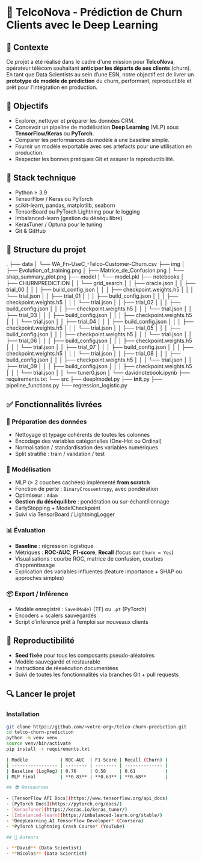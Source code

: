 # 🧠 TelcoNova - Prédiction de Churn Clients avec le Deep Learning

## 📌 Contexte

Ce projet a été réalisé dans le cadre d'une mission pour **TelcoNova**, opérateur télécom souhaitant **anticiper les départs de ses clients** (churn). En tant que Data Scientists au sein d’une ESN, notre objectif est de livrer un **prototype de modèle de prédiction** du churn, performant, reproductible et prêt pour l’intégration en production.

## 🎯 Objectifs

- Explorer, nettoyer et préparer les données CRM.
- Concevoir un pipeline de modélisation **Deep Learning** (MLP) sous **TensorFlow/Keras** ou **PyTorch**.
- Comparer les performances du modèle à une baseline simple.
- Fournir un modèle exportable avec ses artefacts pour une utilisation en production.
- Respecter les bonnes pratiques Git et assurer la reproductibilité.

## 🔧 Stack technique

- Python ≥ 3.9
- TensorFlow / Keras ou PyTorch
- scikit-learn, pandas, matplotlib, seaborn
- TensorBoard ou PyTorch Lightning pour le logging
- Imbalanced-learn (gestion du déséquilibre)
- KerasTuner / Optuna pour le tuning
- Git & GitHub

## 📂 Structure du projet

.
├── data
│   └── WA_Fn-UseC_-Telco-Customer-Churn.csv
├── img
│   ├── Evolution_of_training.png
│   ├── Matrice_de_Confusion.png
│   └── shap_summary_plot.png
├── model
│   └── model.pkl
├── notebooks
│   ├── CHURNPREDICTION
│   │   └── grid_search
│   │       ├── oracle.json
│   │       ├── trial_00
│   │       │   ├── build_config.json
│   │       │   ├── checkpoint.weights.h5
│   │       │   └── trial.json
│   │       ├── trial_01
│   │       │   ├── build_config.json
│   │       │   ├── checkpoint.weights.h5
│   │       │   └── trial.json
│   │       ├── trial_02
│   │       │   ├── build_config.json
│   │       │   ├── checkpoint.weights.h5
│   │       │   └── trial.json
│   │       ├── trial_03
│   │       │   ├── build_config.json
│   │       │   ├── checkpoint.weights.h5
│   │       │   └── trial.json
│   │       ├── trial_04
│   │       │   ├── build_config.json
│   │       │   ├── checkpoint.weights.h5
│   │       │   └── trial.json
│   │       ├── trial_05
│   │       │   ├── build_config.json
│   │       │   ├── checkpoint.weights.h5
│   │       │   └── trial.json
│   │       ├── trial_06
│   │       │   ├── build_config.json
│   │       │   ├── checkpoint.weights.h5
│   │       │   └── trial.json
│   │       ├── trial_07
│   │       │   ├── build_config.json
│   │       │   ├── checkpoint.weights.h5
│   │       │   └── trial.json
│   │       ├── trial_08
│   │       │   ├── build_config.json
│   │       │   ├── checkpoint.weights.h5
│   │       │   └── trial.json
│   │       ├── trial_09
│   │       │   ├── build_config.json
│   │       │   ├── checkpoint.weights.h5
│   │       │   └── trial.json
│   │       └── tuner0.json
│   └── davidnotebook.ipynb
├── requirements.txt
└── src
    ├── deeplmodel.py
    ├── __init__.py
    ├── pipeline_functions.py
    └── regression_logistic.py

## ✅ Fonctionnalités livrées

### 🧼 Préparation des données

- Nettoyage et typage cohérents de toutes les colonnes
- Encodage des variables catégorielles (One-Hot ou Ordinal)
- Normalisation / standardisation des variables numériques
- Split stratifié : train / validation / test

### 🧠 Modélisation

- MLP (≥ 2 couches cachées) implémenté **from scratch**
- Fonction de perte : `BinaryCrossentropy`, avec pondération
- Optimiseur : `Adam`
- **Gestion du déséquilibre** : pondération ou sur-échantillonnage
- EarlyStopping + ModelCheckpoint
- Suivi via TensorBoard / LightningLogger

### 📊 Évaluation

- **Baseline** : régression logistique
- Métriques : **ROC-AUC**, **F1-score**, **Recall** (focus sur `Churn = Yes`)
- Visualisations : courbe ROC, matrice de confusion, courbes d’apprentissage
- Explication des variables influentes (feature importance + SHAP ou approches simples)

### 📦 Export / Inférence

- Modèle enregistré : `SavedModel` (TF) ou `.pt` (PyTorch)
- Encoders + scalers sauvegardés
- Script d’inférence prêt à l’emploi sur nouveaux clients

## 📌 Reproductibilité

- **Seed fixée** pour tous les composants pseudo-aléatoires
- Modèle sauvegardé et restaurable
- Instructions de réexécution documentées
- Suivi de toutes les fonctionnalités via branches Git + pull requests

## 🔍 Lancer le projet

### Installation

```bash
git clone https://github.com/<votre-org>/telco-churn-prediction.git
cd telco-churn-prediction
python -m venv venv
source venv/bin/activate
pip install -r requirements.txt

| Modèle            | ROC-AUC  | F1-Score | Recall (Churn) |
| ----------------- | -------- | -------- | -------------- |
| Baseline (LogReg) | 0.76     | 0.58     | 0.61           |
| MLP Final         | **0.83** | **0.63** | **0.68**       |

## 📚 Ressources

- [TensorFlow API Docs](https://www.tensorflow.org/api_docs)
- [PyTorch Docs](https://pytorch.org/docs/)
- [KerasTuner](https://keras.io/keras_tuner/)
- [Imbalanced-learn](https://imbalanced-learn.org/stable/)
- *DeepLearning.AI TensorFlow Developer* (Coursera)
- *PyTorch Lightning Crash Course* (YouTube)

## 👥 Auteurs

- **David** (Data Scientist)
- **Nicolas** (Data Scientist)
